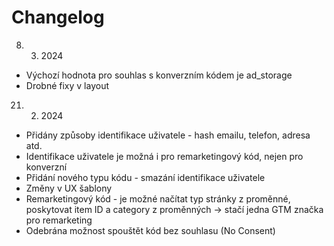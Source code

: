 # Changelog

8. 3. 2024
* Výchozí hodnota pro souhlas s konverzním kódem je ad_storage
* Drobné fixy v layout

21. 2. 2024
* Přidány způsoby identifikace uživatele - hash emailu, telefon, adresa atd.
* Identifikace uživatele je možná i pro remarketingový kód, nejen pro konverzní
* Přidání nového typu kódu - smazání identifikace uživatele
* Změny v UX šablony
* Remarketingový kód - je možné načítat typ stránky z proměnné, poskytovat item ID a category z proměnných -> stačí jedna GTM značka pro remarketing
* Odebrána možnost spouštět kód bez souhlasu (No Consent)
